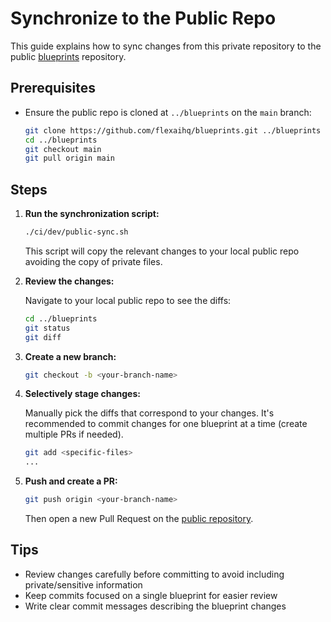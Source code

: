 # Synchronize to the Public Repo

This guide explains how to sync changes from this private repository to the public [blueprints](https://github.com/flexaihq/blueprints) repository.

## Prerequisites

- Ensure the public repo is cloned at `../blueprints` on the `main` branch:

  ```sh
  git clone https://github.com/flexaihq/blueprints.git ../blueprints
  cd ../blueprints
  git checkout main
  git pull origin main
  ```

## Steps

1. **Run the synchronization script:**

   ```sh
   ./ci/dev/public-sync.sh
   ```

   This script will copy the relevant changes to your local public repo avoiding the copy of private files.

2. **Review the changes:**

   Navigate to your local public repo to see the diffs:

   ```sh
   cd ../blueprints
   git status
   git diff
   ```

3. **Create a new branch:**

   ```sh
   git checkout -b <your-branch-name>
   ```

4. **Selectively stage changes:**

   Manually pick the diffs that correspond to your changes. It's recommended to commit changes for one blueprint at a time (create multiple PRs if needed).

   ```sh
   git add <specific-files>
   ...
   ```

5. **Push and create a PR:**

   ```sh
   git push origin <your-branch-name>
   ```

   Then open a new Pull Request on the [public repository](https://github.com/flexaihq/blueprints).

## Tips

- Review changes carefully before committing to avoid including private/sensitive information
- Keep commits focused on a single blueprint for easier review
- Write clear commit messages describing the blueprint changes
